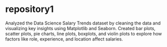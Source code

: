 # repository1
Analyzed the Data Science Salary Trends dataset by cleaning the data and visualizing key insights using Matplotlib and Seaborn. Created bar plots, scatter plots, pie charts, line plots, boxplots, and violin plots to explore how factors like role, experience, and location affect salaries.
